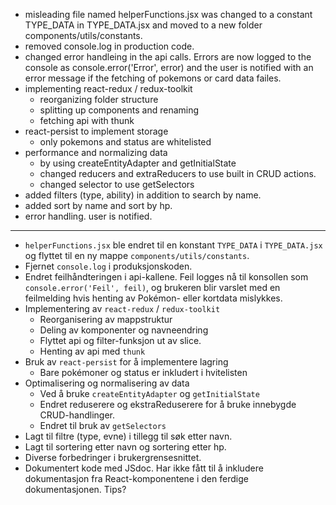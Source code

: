 - misleading file named helperFunctions.jsx was changed to a constant TYPE_DATA in TYPE_DATA.jsx and moved to a new folder components/utils/constants.
- removed console.log in production code.
- changed error handleing in the api calls. Errors are now logged to the console as console.error('Error', error) and the user is notified with an error message if the fetching of pokemons or card data failes.
- implementing react-redux / redux-toolkit
  - reorganizing folder structure
  - splitting up components and renaming
  - fetching api with thunk
- react-persist to implement storage
  - only pokemons and status are whitelisted
- performance and normalizing data
  - by using createEntityAdapter and getInitialState
  - changed reducers and extraReducers to use built in CRUD actions.
  - changed selector to use getSelectors
- added filters (type, ability) in addition to search by name.
- added sort by name and sort by hp.
- error handling. user is notified.

---

- `helperFunctions.jsx` ble endret til en konstant `TYPE_DATA` i `TYPE_DATA.jsx` og flyttet til en ny mappe `components/utils/constants`.
- Fjernet `console.log` i produksjonskoden.
- Endret feilhåndteringen i api-kallene. Feil logges nå til konsollen som `console.error('Feil', feil)`, og brukeren blir varslet med en feilmelding hvis henting av Pokémon- eller kortdata mislykkes.
- Implementering av `react-redux` / `redux-toolkit`
  - Reorganisering av mappstruktur
  - Deling av komponenter og navneendring
  - Flyttet api og filter-funksjon ut av slice.
  - Henting av api med `thunk`
- Bruk av `react-persist` for å implementere lagring
  - Bare pokémoner og status er inkludert i hvitelisten
- Optimalisering og normalisering av data
  - Ved å bruke `createEntityAdapter` og `getInitialState`
  - Endret reduserere og ekstraReduserere for å bruke innebygde CRUD-handlinger.
  - Endret til bruk av `getSelectors`
- Lagt til filtre (type, evne) i tillegg til søk etter navn.
- Lagt til sortering etter navn og sortering etter hp.
- Diverse forbedringer i brukergrensesnittet.
- Dokumentert kode med JSdoc. Har ikke fått til å inkludere dokumentasjon fra React-komponentene i den ferdige dokumentasjonen. Tips?

